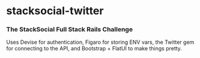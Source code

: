 stacksocial-twitter
===================

### The StackSocial Full Stack Rails Challenge

Uses Devise for authentication, Figaro for storing ENV vars, the Twitter gem for connecting to the API, and Bootstrap + FlatUI to make things pretty.
